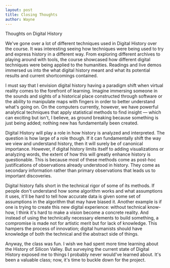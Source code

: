 ```yaml
---
layout: post
title: Closing Thoughts
author: Wayne 
---
```

Thoughts on Digital History


We've gone over a lot of different techniques used in Digital History over the course.  It was interesting seeing how techniques were being used to try and express history in a different way. 
From exploring different archives to playing around with  tools, the course showcased how different digital techniques were being applied to the humanities. Readings and live demos immersed us into the what digital history meant and what its potential results and current shortcomings  contained. 

I must say that I envision digital history having a paradigm shift when virtual reality comes to the forefront of learning. 
Imagine immersing someone in the sounds and sights of a historical place constructed through software or the ability to manipulate maps with fingers in order to better understand what's going on. On the computers currently, however, we have powerful analytical techniques that apply statistical methods to find insight — which can exciting but isn't, I believe, as ground breaking because something is just being added; nothing new has fundamentally been created. 

Digital History will play a role in how history is analyzed and interpreted. The question is how large of a role though. If it can fundamentally shift the way we view and understand history, then it will surely be of canonical importance. However, if digital history  limits itself  to adding visualizations or analyzing words, the extent of how this will greatly enhance history is questionable. This is because most of these methods come as post-hoc justifications of observations already understood in history. They come as secondary information rather than primary observations that leads us to important discoveries. 

Digital history falls short in the technical rigor of some of its methods. If people don't understand how some algorithm works and what assumptions it uses, it'll be hard to tell how accurate data is given some set of assumptions in the algorithm that may have biased it. Another example is if one is trying to create this new digital experience: without technical know-how, I think it's hard to make a vision become a concrete reality. And instead of using the technically necessary elements to build something, a compromise is made not for artistic merit but for lack of knowledge. This hampers the process of innovation; digital humanists should have knowledge of both the technical and the abstract side of things. 

Anyway, the class was fun. I wish we had spent more time learning about the History of Silicon Valley. But surveying the current state of Digital History exposed me to things I probably never would've learned about. It's been a valuable class; now, it's time to buckle down for the project. 
